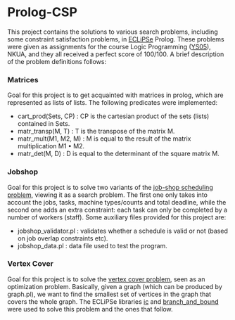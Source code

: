 # Prolog-CSP

This project contains the solutions to various search problems, including some constraint satisfaction problems, in
[ECLiPSe](https://en.wikipedia.org/wiki/ECLiPSe) Prolog. These problems were given as assignments for the course Logic
Programming ([YS05](http://cgi.di.uoa.gr/~takis/ys05.html)), NKUA, and they all received a perfect score of 100/100.
A brief description of the problem definitions follows:


### Matrices

Goal for this project is to get acquainted with matrices in prolog, which are represented as lists of lists. The
following predicates were implemented:

- cart_prod(Sets, CP) : CP is the cartesian product of the sets (lists) contained in Sets.
- matr_transp(M, T) : T is the transpose of the matrix M.
- matr_mult(M1, M2, M) : M is equal to the result of the matrix multiplication M1 • M2.
- matr_det(M, D) : D is equal to the determinant of the square matrix M.


### Jobshop

Goal for this project is to solve two variants of the [job-shop scheduling problem](https://en.wikipedia.org/wiki/Job_shop_scheduling),
viewing it as a search problem. The first one only takes into account the jobs, tasks, machine types/counts and total deadline, while the
second one adds an extra constraint: each task can only be completed by a number of workers (staff). Some auxiliary files provided for
this project are:

- jobshop_validator.pl : validates whether a schedule is valid or not (based on job overlap constraints etc).
- jobshop_data.pl : data file used to test the program.


### Vertex Cover

Goal for this project is to solve the [vertex cover problem](https://en.wikipedia.org/wiki/Vertex_cover), seen as an optimization problem.
Basically, given a graph (which can be produced by graph.pl), we want to find the smallest set of vertices in the graph that covers the whole graph.
The ECLiPSe libraries [ic](https://www.eclipseclp.org/doc/bips/lib/ic/index.html) and
[branch_and_bound](http://eclipseclp.org/doc/bips/lib/branch_and_bound/index.html) were used to solve this problem and the ones that follow.
